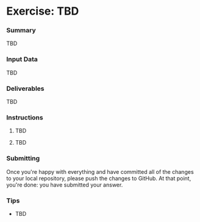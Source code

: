 # Exercise: TBD

### Summary

TBD

### Input Data

TBD 

### Deliverables

TBD 

### Instructions

1. TBD

1. TBD

### Submitting

Once you're happy with everything and have committed all of the changes to
your local repository, please push the changes to GitHub. At that point, 
you're done: you have submitted your answer.

### Tips

+ TBD